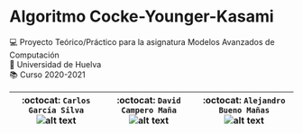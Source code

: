 # Algoritmo Cocke-Younger-Kasami
:computer: Proyecto Teórico/Práctico para la asignatura Modelos Avanzados de Computación  
:school: Universidad de Huelva  
:books: Curso 2020-2021  

| :octocat: `Carlos García Silva` ![alt text](https://github.com/alexbm98/CYK-MAC_2020-2021/blob/main/Parte%20Te%C3%B3rica/images/FotoDePerfil_carlos1.png)  | :octocat: `David Campero Maña` ![alt text](https://github.com/alexbm98/CYK-MAC_2020-2021/blob/main/Parte%20Te%C3%B3rica/images/FotoDePerfil_2.png)  | :octocat: `Alejandro Bueno Mañas` ![alt text](https://github.com/alexbm98/CYK-MAC_2020-2021/blob/main/Parte%20Te%C3%B3rica/images/FotoDePerfil_alejandro.png)  | 
|---|---|---|
